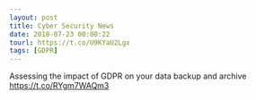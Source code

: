 ```yaml
---
layout: post
title: Cyber Security News
date: 2018-07-23 00:00:22
tourl: https://t.co/U9KYaU2Lgx
tags: [GDPR]
---
```

Assessing the impact of GDPR on your data backup and archive https://t.co/RYgm7WAQm3